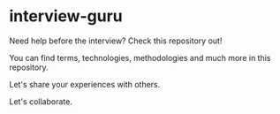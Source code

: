 # interview-guru
Need help before the interview? Check this repository out!

You can find terms, technologies, methodologies and much more in this repository.

Let's share your experiences with others.

Let's collaborate.